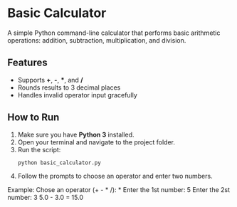 # Basic Calculator

A simple Python command-line calculator that performs basic arithmetic operations: addition, subtraction, multiplication, and division.

## Features
- Supports **+**, **-**, **\***, and **/**
- Rounds results to 3 decimal places
- Handles invalid operator input gracefully

## How to Run
1. Make sure you have **Python 3** installed.
2. Open your terminal and navigate to the project folder.
3. Run the script:
   ```bash
   python basic_calculator.py
4. Follow the prompts to choose an operator and enter two numbers.

Example:
   Chose an operator (+ - * /): *
   Enter the 1st number: 5
   Enter the 2st number: 3
   5.0 - 3.0 = 15.0
